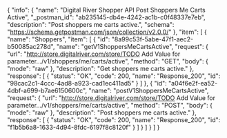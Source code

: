 {
  "info": {
    "name": "Digital River Shopper API Post Shoppers Me Carts Active",
    "_postman_id": "ab235145-db4e-4242-ac1b-c0f48337e7eb",
    "description": "Post shoppers me carts active.",
    "schema": "https://schema.getpostman.com/json/collection/v2.0.0/"
  },
  "item": [
    {
      "name": "Shoppers",
      "item": [
        {
          "id": "8a99c53f-5abe-47f1-aec2-b50085ac278d",
          "name": "getV1ShoppersMeCartsActive",
          "request": {
            "url": "http://store.digitalriver.com/store/TODO Add Value for parameter.../v1/shoppers/me/carts/active",
            "method": "GET",
            "body": {
              "mode": "raw"
            },
            "description": "Get shoppers me carts active."
          },
          "response": [
            {
              "status": "OK",
              "code": 200,
              "name": "Response_200",
              "id": "98cac2c1-4ccc-4ad8-a923-cad1ec411ad5"
            }
          ]
        },
        {
          "id": "a04f6e2f-ea52-4dbf-a699-b7ae6150600c",
          "name": "postV1ShoppersMeCartsActive",
          "request": {
            "url": "http://store.digitalriver.com/store/TODO Add Value for parameter.../v1/shoppers/me/carts/active",
            "method": "POST",
            "body": {
              "mode": "raw"
            },
            "description": "Post shoppers me carts active."
          },
          "response": [
            {
              "status": "OK",
              "code": 200,
              "name": "Response_200",
              "id": "f1b5b6a8-1633-4d94-8fdc-6197f8c8120f"
            }
          ]
        }
      ]
    }
  ]
}